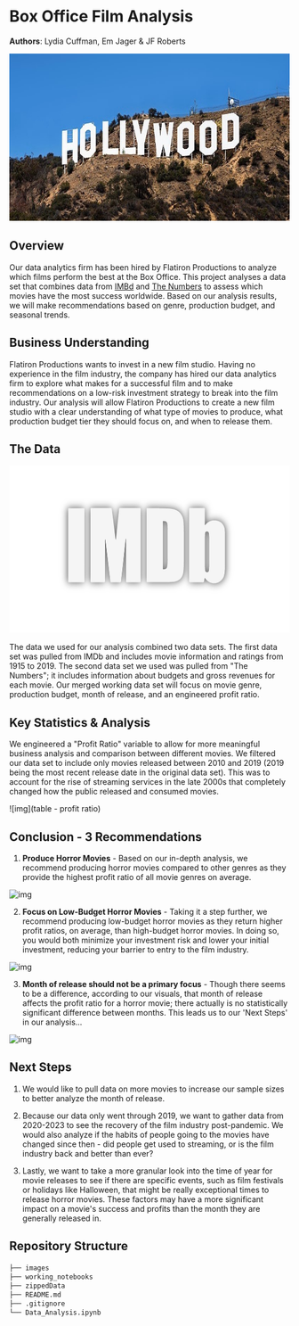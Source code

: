 # Box Office Film Analysis

**Authors**: Lydia Cuffman, Em Jager & JF Roberts

<p align="center">
  <img width="800" height="300" src="images/Holywood.jpeg">
</p>

## Overview

Our data analytics firm has been hired by Flatiron Productions to analyze which films perform the best at the Box Office. This project analyses a data set that combines data from [IMBd](https://www.imdb.com/)
 and [The Numbers](https://www.the-numbers.com/movie/) to assess which movies have the most success worldwide. Based on our analysis results, we will make recommendations based on genre, production budget, and seasonal trends.

## Business Understanding

Flatiron Productions wants to invest in a new film studio. Having no experience in the film industry, the company has hired our data analytics firm to explore what makes for a successful film and to make recommendations on a low-risk investment strategy to break into the film industry. Our analysis will allow Flatiron Productions to create a new film studio with a clear understanding of what type of movies to produce, what production budget tier they should focus on, and when to release them.

## The Data 

<p align="center">
  <img width="800" height="300" src="images/d90etr2uv2t9idnbcshcl9eh3p-e60d36ec5ba6ce6543b246ef0041c504.png">
</p>

The data we used for our analysis combined two data sets. The first data set was pulled from IMDb and includes movie information and ratings from 1915 to 2019. The second data set we used was pulled from "The Numbers"; it includes information about budgets and gross revenues for each movie. Our merged working data set will focus on movie genre, production budget, month of release, and an engineered profit ratio.

## Key Statistics & Analysis

We engineered a "Profit Ratio" variable to allow for more meaningful business analysis and comparison between different movies. We filtered our data set to include only movies released between 2010 and 2019 (2019 being the most recent release date in the original data set). This was to account for the rise of streaming services in the late 2000s that completely changed how the public released and consumed movies.


![img](table - profit ratio)

## Conclusion - 3 Recommendations 

1. **Produce Horror Movies** - Based on our in-depth analysis, we recommend producing horror movies compared to other genres as they provide the highest profit ratio of all movie genres on average.

![img]()

2. **Focus on Low-Budget Horror Movies** - Taking it a step further, we recommend producing low-budget horror movies as they return higher profit ratios, on average, than high-budget horror movies. In doing so, you would both minimize your investment risk and lower your initial investment, reducing your barrier to entry to the film industry.

![img]()

3. **Month of release should not be a primary focus** - Though there seems to be a difference, according to our visuals, that month of release affects the profit ratio for a horror movie; there actually is no statistically significant difference between months. This leads us to our 'Next Steps' in our analysis...

![img]() 

## Next Steps

1. We would like to pull data on more movies to increase our sample sizes to better analyze the month of release. 

2. Because our data only went through 2019, we want to gather data from 2020-2023 to see the recovery of the film industry post-pandemic. We would also analyze if the habits of people going to the movies have changed since then - did people get used to streaming, or is the film industry back and better than ever?

3. Lastly, we want to take a more granular look into the time of year for movie releases to see if there are specific events, such as film festivals or holidays like Halloween, that might be really exceptional times to release horror movies. These factors may have a more significant impact on a movie's success and profits than the month they are generally released in. 


## Repository Structure

```
├── images
├── working_notebooks
├── zippedData
├── README.md
├── .gitignore
└── Data_Analysis.ipynb
```
